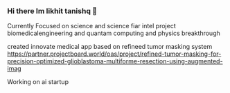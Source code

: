 ### Hi there Im likhit tanishq 👋


Currently Focused on science and science fiar intel project biomedicalengineering and quantam computing and physics breakthrough

created innovate medical app based on refineed tumor masking system   https://partner.projectboard.world/oas/project/refined-tumor-masking-for-precision-optimized-glioblastoma-multiforme-resection-using-augmented-imag

Working on ai startup

<!--
**janareddyc7/janareddyc7** is a ✨ _special_ ✨ repository because its `README.md` (this file) appears on your GitHub profile.

Here are some ideas to get you started:

- 
-->
